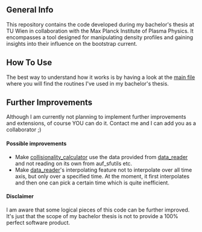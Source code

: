 ## General Info

This repository contains the code developed during my bachelor's thesis at TU Wien in collaboration with the Max Planck Institute of Plasma Physics. It encompasses a tool designed for manipulating density profiles and gaining insights into their influence on the bootstrap current.

## How To Use

The best way to understand how it works is by having a look at the [main file](main.py) where you will find the routines I've used in my bachelor's thesis.

## Further Improvements

Although I am currently not planning to implement further improvements and extensions, of course YOU can do it. Contact me and I can add you as a collaborator ;)

#### Possible improvements
* Make [collisionality_calculator](collisionality_calculator.py) use the data provided from [data_reader](data_reader.py) and not reading on its own from auf_sfutils etc.
* Make [data_reader](data_reader.py)'s interpolating feature not to interpolate over all time axis, but only over a specified time. At the moment, it first interpolates and then one can pick a certain time which is quite inefficient.

#### Disclaimer

I am aware that some logical pieces of this code can be further improved. It's just that the scope of my bachelor thesis is not to provide a 100% perfect software product.
